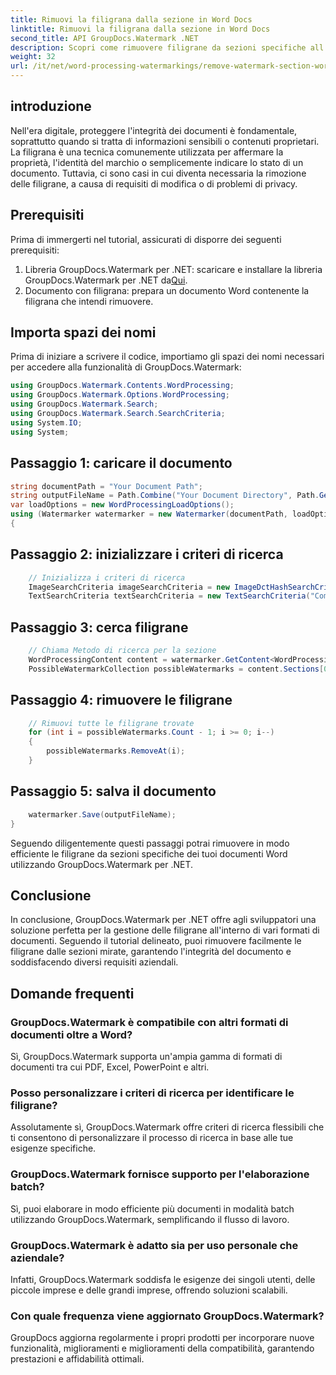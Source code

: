 ```yaml
---
title: Rimuovi la filigrana dalla sezione in Word Docs
linktitle: Rimuovi la filigrana dalla sezione in Word Docs
second_title: API GroupDocs.Watermark .NET
description: Scopri come rimuovere filigrane da sezioni specifiche all'interno di documenti Word utilizzando GroupDocs.Watermark per .NET. Tutorial completo disponibile qui.
weight: 32
url: /it/net/word-processing-watermarkings/remove-watermark-section-word-docs/
---
```

## introduzione
Nell'era digitale, proteggere l'integrità dei documenti è fondamentale, soprattutto quando si tratta di informazioni sensibili o contenuti proprietari. La filigrana è una tecnica comunemente utilizzata per affermare la proprietà, l'identità del marchio o semplicemente indicare lo stato di un documento. Tuttavia, ci sono casi in cui diventa necessaria la rimozione delle filigrane, a causa di requisiti di modifica o di problemi di privacy.
## Prerequisiti
Prima di immergerti nel tutorial, assicurati di disporre dei seguenti prerequisiti:
1.  Libreria GroupDocs.Watermark per .NET: scaricare e installare la libreria GroupDocs.Watermark per .NET da[Qui](https://releases.groupdocs.com/Watermark/net/).
2. Documento con filigrana: prepara un documento Word contenente la filigrana che intendi rimuovere.

## Importa spazi dei nomi
Prima di iniziare a scrivere il codice, importiamo gli spazi dei nomi necessari per accedere alla funzionalità di GroupDocs.Watermark:
```csharp
using GroupDocs.Watermark.Contents.WordProcessing;
using GroupDocs.Watermark.Options.WordProcessing;
using GroupDocs.Watermark.Search;
using GroupDocs.Watermark.Search.SearchCriteria;
using System.IO;
using System;
```
## Passaggio 1: caricare il documento
```csharp
string documentPath = "Your Document Path";
string outputFileName = Path.Combine("Your Document Directory", Path.GetFileName(documentPath));
var loadOptions = new WordProcessingLoadOptions();
using (Watermarker watermarker = new Watermarker(documentPath, loadOptions))
{
```
## Passaggio 2: inizializzare i criteri di ricerca
```csharp
    // Inizializza i criteri di ricerca
    ImageSearchCriteria imageSearchCriteria = new ImageDctHashSearchCriteria(Constants.LogoPng);
    TextSearchCriteria textSearchCriteria = new TextSearchCriteria("Company Name");
```
## Passaggio 3: cerca filigrane
```csharp
    // Chiama Metodo di ricerca per la sezione
    WordProcessingContent content = watermarker.GetContent<WordProcessingContent>();
    PossibleWatermarkCollection possibleWatermarks = content.Sections[0].Search(textSearchCriteria.Or(imageSearchCriteria));
```
## Passaggio 4: rimuovere le filigrane
```csharp
    // Rimuovi tutte le filigrane trovate
    for (int i = possibleWatermarks.Count - 1; i >= 0; i--)
    {
        possibleWatermarks.RemoveAt(i);
    }
```
## Passaggio 5: salva il documento
```csharp
    watermarker.Save(outputFileName);
}
```
Seguendo diligentemente questi passaggi potrai rimuovere in modo efficiente le filigrane da sezioni specifiche dei tuoi documenti Word utilizzando GroupDocs.Watermark per .NET.

## Conclusione
In conclusione, GroupDocs.Watermark per .NET offre agli sviluppatori una soluzione perfetta per la gestione delle filigrane all'interno di vari formati di documenti. Seguendo il tutorial delineato, puoi rimuovere facilmente le filigrane dalle sezioni mirate, garantendo l'integrità del documento e soddisfacendo diversi requisiti aziendali.
## Domande frequenti
### GroupDocs.Watermark è compatibile con altri formati di documenti oltre a Word?
Sì, GroupDocs.Watermark supporta un'ampia gamma di formati di documenti tra cui PDF, Excel, PowerPoint e altri.
### Posso personalizzare i criteri di ricerca per identificare le filigrane?
Assolutamente sì, GroupDocs.Watermark offre criteri di ricerca flessibili che ti consentono di personalizzare il processo di ricerca in base alle tue esigenze specifiche.
### GroupDocs.Watermark fornisce supporto per l'elaborazione batch?
Sì, puoi elaborare in modo efficiente più documenti in modalità batch utilizzando GroupDocs.Watermark, semplificando il flusso di lavoro.
### GroupDocs.Watermark è adatto sia per uso personale che aziendale?
Infatti, GroupDocs.Watermark soddisfa le esigenze dei singoli utenti, delle piccole imprese e delle grandi imprese, offrendo soluzioni scalabili.
### Con quale frequenza viene aggiornato GroupDocs.Watermark?
GroupDocs aggiorna regolarmente i propri prodotti per incorporare nuove funzionalità, miglioramenti e miglioramenti della compatibilità, garantendo prestazioni e affidabilità ottimali.